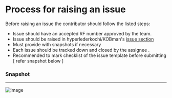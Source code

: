 # Process for raising an issue

Before raising an issue the contributor should follow the listed steps:

* Issue should have an accepted RF number approved by the team.
* Issue should be raised in hyperlederkochi/KOBman's [ issue section ](https://github.com/hyperledgerkochi/KOBman/issues) 
* Must provide with snapshots if necessary
* Each issue should be tracked down and closed by the assignee .
* Recommended to mark checklist of the issue template before submitting [ refer snapshot below ] 


### Snapshot
_____________________________________________

![image](https://user-images.githubusercontent.com/33585301/91196051-4e2c1f80-e717-11ea-95c8-a0ead4636e2a.png)
